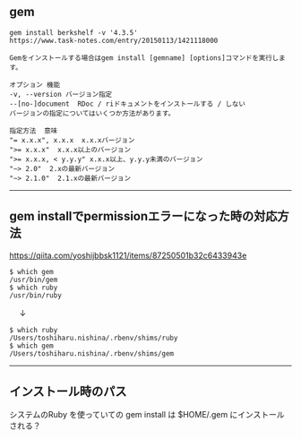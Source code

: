 ## gem
```
gem install berkshelf -v '4.3.5'
https://www.task-notes.com/entry/20150113/1421118000

Gemをインストールする場合はgem install [gemname] [options]コマンドを実行します。

オプション 機能
-v, --version バージョン指定
--[no-]document  RDoc / riドキュメントをインストールする / しない
バージョンの指定についてはいくつか方法があります。

指定方法  意味
"= x.x.x", x.x.x  x.x.xバージョン
">= x.x.x"  x.x.x以上のバージョン
">= x.x.x, < y.y.y" x.x.x以上、y.y.y未満のバージョン
"~> 2.0"  2.xの最新バージョン
"~> 2.1.0"  2.1.xの最新バージョン
```


_________________________________________________________________

## gem installでpermissionエラーになった時の対応方法
https://qiita.com/yoshijbbsk1121/items/87250501b32c6433943e

```
$ which gem
/usr/bin/gem
$ which ruby
/usr/bin/ruby
```
　 ↓
```
$ which ruby
/Users/toshiharu.nishina/.rbenv/shims/ruby
$ which gem
/Users/toshiharu.nishina/.rbenv/shims/gem
```


_________________________________________________________________

## インストール時のパス
システムのRuby を使っていての gem install は $HOME/.gem にインストールされる？



